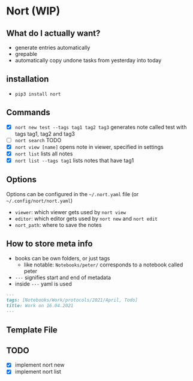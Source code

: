 # Nort (WIP)

## What do I actually want?
- generate entries automatically
- grepable
- automatically copy undone tasks from yesterday into today

## installation
- `pip3 install nort`

## Commands
- [x] `nort new test --tags tag1 tag2 tag3` generates note called test with tags tag1, tag2 and tag3
- [ ] `nort search` TODO
- [x] `nort view [name]` opens note in viewer, specified in settings
- [x] `nort list` lists all notes
- [x] `nort list --tags tag1` lists notes that have tag1

## Options
Options can be configured in the `~/.nort.yaml` file (or `~/.config/nort/nort.yaml`)
- `viewer`: which viewer gets used by `nort view`
- `editor`: which editor gets used by `nort new` and `nort edit`
- `nort_path`: where to save the notes

## How to store meta info
- books can be own folders, or just tags
  - like notable: `Notebooks/peter/` corresponds to a notebook called peter
- `---` signifies start and end of metadata
- inside `---` yaml is used

```markdown
---
tags: [Notebooks/Work/protocols/2021/April, Todo]
title: Work on 16.04.2021
---
```

## Template File

## TODO
- [x] implement nort new
- [x] implement nort list
